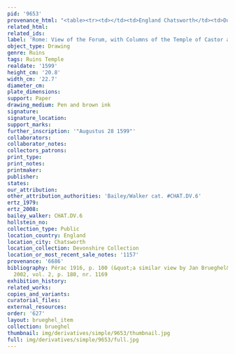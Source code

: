 ```yaml
---
pid: '9653'
provenance_html: "<table><tr><td></td><td>England Chatsworth</td><td>Dukes of Devonshire</td></tr></table>"
related_html: 
related_ids: 
label: 'Rome: View of the Forum, with Columns of the Temple of Castor and Pollux'
object_type: Drawing
genre: Ruins
tags: Ruins Temple
realdate: '1599'
height_cm: '20.8'
width_cm: '22.7'
diameter_cm: 
plate_dimensions: 
support: Paper
drawing_medium: Pen and brown ink
signature: 
signature_location: 
support_marks: 
further_inscription: '"Augustus 28 1599"'
collaborators: 
collaborator_notes: 
collectors_patrons: 
print_type: 
print_notes: 
printmaker: 
publisher: 
states: 
our_attribution: 
other_attribution_authorities: 'Bailey/Walker cat. #CHAT.DV.6'
ertz_1979: 
ertz_2008: 
bailey_walker: CHAT.DV.6
hollstein_no: 
collection_type: Public
location_country: England
location_city: Chatsworth
location_collection: Devonshire Collection
location_or_most_recent_sale_notes: '1157'
provenance: '6686'
bibliography: Pérac 1916, p. 100 (&quot;a similar view by Jan Brueghel&quot;); Jaffé
  2002, vol. 2, p. 180, nr. 1169
exhibition_history: 
related_works: 
copies_and_variants: 
curatorial_files: 
external_resources: 
order: '627'
layout: brueghel_item
collection: brueghel
thumbnail: img/derivatives/simple/9653/thumbnail.jpg
full: img/derivatives/simple/9653/full.jpg
---
```

